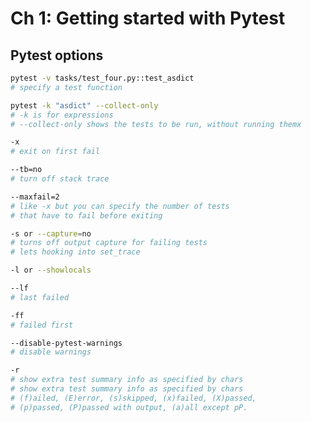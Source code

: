 # Ch 1: Getting started with Pytest

Pytest options
---

```bash
pytest -v tasks/test_four.py::test_asdict
# specify a test function
```

```bash
pytest -k "asdict" --collect-only
# -k is for expressions
# --collect-only shows the tests to be run, without running themx
```

```bash
-x
# exit on first fail
```

```bash
--tb=no
# turn off stack trace
```

```bash
--maxfail=2
# like -x but you can specify the number of tests
# that have to fail before exiting
```

```bash
-s or --capture=no
# turns off output capture for failing tests
# lets hooking into set_trace
```

```bash
-l or --showlocals
```

```bash
--lf
# last failed
```

```bash
-ff
# failed first
```

```bash
--disable-pytest-warnings
# disable warnings
```

```bash
-r
# show extra test summary info as specified by chars
# show extra test summary info as specified by chars
# (f)ailed, (E)error, (s)skipped, (x)failed, (X)passed,
# (p)passed, (P)passed with output, (a)all except pP.
```
